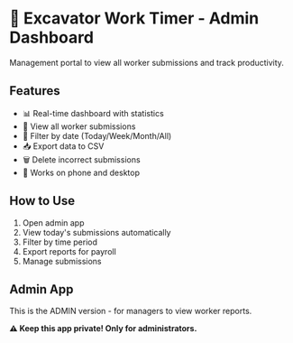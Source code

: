 # 👔 Excavator Work Timer - Admin Dashboard

Management portal to view all worker submissions and track productivity.

## Features

- 📊 Real-time dashboard with statistics
- 👷 View all worker submissions
- 📅 Filter by date (Today/Week/Month/All)
- 📥 Export data to CSV
- 🗑️ Delete incorrect submissions
- 📱 Works on phone and desktop

## How to Use

1. Open admin app
2. View today's submissions automatically
3. Filter by time period
4. Export reports for payroll
5. Manage submissions

## Admin App
This is the ADMIN version - for managers to view worker reports.

**⚠️ Keep this app private! Only for administrators.**
